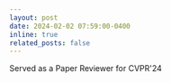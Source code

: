 ```yaml
---
layout: post
date: 2024-02-02 07:59:00-0400
inline: true
related_posts: false
---
```


Served as a Paper Reviewer for CVPR'24
